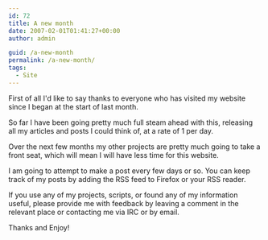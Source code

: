 ```yaml
---
id: 72
title: A new month
date: 2007-02-01T01:41:27+00:00
author: admin

guid: /a-new-month
permalink: /a-new-month/
tags:
  - Site
---
```

<p class="lead">
  First of all I'd like to say thanks to everyone who has visited my website since I began at the start of last month.
</p>

So far I have been going pretty much full steam ahead with this, releasing all my articles and posts I could think of, at a rate of 1 per day.

Over the next few months my other projects are pretty much going to take a front seat, which will mean I will have less time for this website.

I am going to attempt to make a post every few days or so. You can keep track of my posts by adding the RSS feed to Firefox or your RSS reader.

If you use any of my projects, scripts, or found any of my information useful, please provide me with feedback by leaving a comment in the relevant place or contacting me via IRC or by email.

Thanks and Enjoy!